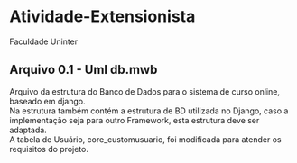 # Atividade-Extensionista
Faculdade Uninter

## Arquivo 0.1 - Uml db.mwb
Arquivo da estrutura do Banco de Dados para o sistema de curso online, baseado em django.  
Na estrutura também contém a estrutura de BD utilizada no Django, caso a implementação seja para outro Framework, esta estrutura deve ser adaptada.  
A tabela de Usuário, core_customusuario, foi modificada para atender os requisitos do projeto.  
